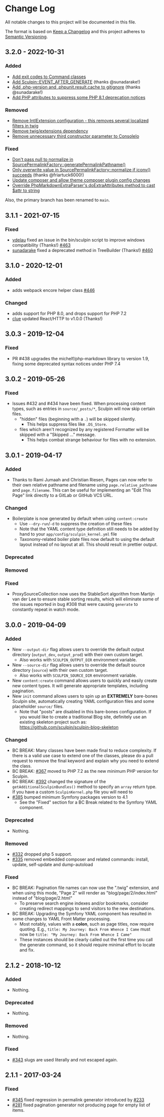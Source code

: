 # Change Log

All notable changes to this project will be documented in this file.

The format is based on [Keep a Changelog](http://keepachangelog.com/)
and this project adheres to [Semantic Versioning](http://semver.org/).

## 3.2.0 - 2022-10-31

### Added

* [Add exit codes to Command classes](https://github.com/sculpin/sculpin/commit/e62af1e055044a5c294938d2380c9475049628c6)
* [Add Sculpin::EVENT_AFTER_GENERATE](https://github.com/sculpin/sculpin/commit/23a74baef263de9cca8e35627b6e36b9ef12a712) (thanks @sunadarake!)
* [Add .php-version and .phpunit.result.cache to gitignore](https://github.com/sculpin/sculpin/commit/a188f66c80439f1e3a4c14344bad24572644ad71) (thanks @sunadarake!)
* [Add PHP attributes to suppress some PHP 8.1 deprecation notices](https://github.com/sculpin/sculpin/commit/44c4d402060d10018447177ae800ce17dc201609)

### Removed

* [Remove IntlExtension configuration - this removes several localized filters in twig](https://github.com/sculpin/sculpin/commit/3b4db353065a413be5783b5a1491d57ee92d3940)
* [Remove twig/extensions dependency](https://github.com/sculpin/sculpin/commit/80f67a7139b4304c335ccfb00a89d21a1c214801)
* [Remove unnecessary third constructor parameter to ConsoleIo](https://github.com/sculpin/sculpin/commit/5f9bbe471f08029c63a23913726a2c99b171024c)

### Fixed

* [Don't pass null to normalize in SourcePermalinkFactory::generatePermalinkPathname()](https://github.com/sculpin/sculpin/commit/0f67f3a711fc1ee2fa38e4b4cb6b93d0293f57e2)
* [Only overwrite value in SourcePermalinkFactory::normalize if iconv() succeeds](https://github.com/sculpin/sculpin/commit/714081796589dbea065042e9dc302f95a9fded24) (thanks @friartuck6000!)
* [Update composer and allow theme composer plugin config changes](https://github.com/sculpin/sculpin/commit/d04faae18751a2af3494daa9c7791f661a916f98)
* [Override PhpMarkdownExtraParser's doExtraAttributes method to cast $attr to string](https://github.com/sculpin/sculpin/commit/5f705d845b2dc980ed91b79c49ccaa5f64cbdda0)

Also, the primary branch has been renamed to `main`.

## 3.1.1 - 2021-07-15

### Fixed

* [vdelau](https://github.com/sculpin/sculpin/commits?author=vdelau) fixed an issue in the bin/sculpin script to improve windows compatibility (Thanks!) [#463](https://github.com/sculpin/sculpin/pull/463)
* [sunadarake](https://github.com/sunadarake) fixed a deprecated method in TreeBuilder (Thanks!) [#460](https://github.com/sculpin/sculpin/pull/460) 

## 3.1.0 - 2020-12-01

### Added

* adds webpack encore helper class [#446](https://github.com/sculpin/sculpin/pull/446)

### Changed

* adds support for PHP 8.0, and drops support for PHP 7.2
* [clue](https://github.com/sculpin/sculpin/commits?author=clue) updated React/HTTP to v1.0.0 (Thanks!)

## 3.0.3 - 2019-12-04

### Fixed

* PR #438 upgrades the michelf/php-markdown library to version 1.9,
  fixing some deprecated syntax notices under PHP 7.4

## 3.0.2 - 2019-05-26

### Fixed

* Issues #432 and #434 have been fixed. When processing content types,
  such as entries in `source/_posts/*`, Sculpin will now skip certain
  files.
  * "hidden" files (beginning with a `.`) will be skipped silently.
    * This helps suppress files like `.DS_Store`.
  * files which aren't recognized by any registered Formatter will be
    skipped with a "Skipped ..." message.
    * This helps combat strange behaviour for files with no extension.

## 3.0.1 - 2019-04-17

### Added

* Thanks to Rami Jumaah and Christian Riesen, Pages can now refer to
  their own relative pathname and filename using `page.relative_pathname`
  and `page.filename`. This can be useful for implementing an "Edit This
  Page" link directly to a GitLab or GitHub VCS URL.

### Changed

* Boilerplate is now generated by default when using `content:create`
  * Use `--dry-run`/`-d` to suppress the creation of these files
  * Note that the YAML content type definition still needs to be added
    by hand to your `app/config/sculpin_kernel.yml` file
  * Taxonomy-related boiler plate files now default to using the default
    layout instead of no layout at all. This should result in prettier
    output.

### Deprecated
### Removed
### Fixed

* ProxySourceCollection now uses the StableSort algorithm from Martijn
  van der Lee to ensure stable sorting results, which will eliminate
  some of the issues reported in bug #308 that were causing `generate`
  to constantly repeat in watch mode.

## 3.0.0 - 2019-04-09

### Added

- New `--output-dir` flag allows users to override the default output
  directory (`output_dev`, `output_prod`) with their own custom target.
  - Also works with `SCULPIN_OUTPUT_DIR` environment variable.
- New `--source-dir` flag allows users to override the default source
  directory (`source`) with their own custom target.
  - Also works with `SCULPIN_SOURCE_DIR` environment variable.
- New `content:create` command allows users to quickly and easily create
  new content types. It will generate appropriate templates, including
  pagination.
- New `init` command allows users to spin up an **EXTREMELY** bare-bones
  Sculpin site, automatically creating YAML configuration files and some
  placeholder `source/` files.
  - Note that "posts" are disabled in this bare-bones configuration. If
    you would like to create a traditional Blog site, definitely use an
    existing skeleton project such as:
    https://github.com/sculpin/sculpin-blog-skeleton

### Changed

- BC BREAK: Many classes have been made final to reduce complexity. If there
  is a valid use case to extend one of the classes, please do a pull request
  to remove the final keyword and explain why you need to extend the class.
- BC BREAK: [#367](https://github.com/sculpin/sculpin/pull/367) moved to
  PHP 7.2 as the new minimum PHP version for Sculpin.
- BC BREAK: [#392](https://github.com/sculpin/sculpin/pull/392) changed
  the signature of the `getAdditionalSculpinBundles()` method to specify
  an `array` return type. If you have a custom `SculpinKernel.php` file
  you will need to
- [#385](https://github.com/sculpin/sculpin/pull/385) bumped minimum
  Symfony packages version to 4.1
  - See the "Fixed" section for a BC Break related to the Symfony YAML
    component.

### Deprecated

- Nothing.

### Removed

- [#332](https://github.com/sculpin/sculpin/pull/332) dropped php 5 support.
- [#335](https://github.com/sculpin/sculpin/pull/335) removed embedded composer
  and related commands: install, update, self-update and dump-autoload

### Fixed

- BC BREAK: Pagination file names can now use the ".twig" extension, and
  when using this mode, "Page 2" will render as "blog/page/2/index.html"
  instead of "blog/page/2.html"
  - To preserve search engine indexes and/or bookmarks, consider
    creating redirect mappings to send visitors to the new destinations.
- BC BREAK: Upgrading the Symfony YAML component has resulted in some
  changes to YAML Front Matter processing.
  - Most notably, values with a **colon**, such as page titles, now
    require quoting. E.g., `title: My Journey: Back From Whence I Came`
    must now be `title: "My Journey: Back From Whence I Came"`
  - These instances should be clearly called out the first time you
    call the generate command, so it should require minimal effort to
    locate and fix.

## 2.1.2 - 2018-10-12

### Added

- Nothing.

### Deprecated

- Nothing.

### Removed

- Nothing.

### Fixed

- [#343](https://github.com/sculpin/sculpin/pull/343) slugs are used literally
  and not escaped again.

## 2.1.1 - 2017-03-24

### Fixed

- [#345](https://github.com/sculpin/sculpin/pull/345) fixed regression in permalink
 generator introduced by [#233](https://github.com/sculpin/sculpin/pull/233)
- [#281](https://github.com/sculpin/sculpin/pull/281) fixed pagination generator
  not producing page for empty list of items.
